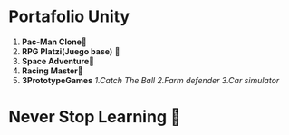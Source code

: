 # Portafolio Unity
1. **Pac-Man Clone**👻
2. **RPG Platzi(Juego base)** 🏡
3. **Space Adventure**🧶
4. **Racing Master**🚗
5. **3PrototypeGames**
*1.Catch The Ball* *2.Farm defender* *3.Car simulator*
# Never Stop Learning 💚
